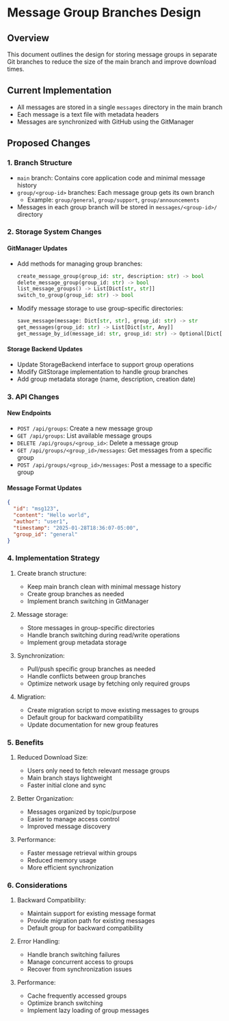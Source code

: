 # Message Group Branches Design

## Overview
This document outlines the design for storing message groups in separate Git branches to reduce the size of the main branch and improve download times.

## Current Implementation
- All messages are stored in a single `messages` directory in the main branch
- Each message is a text file with metadata headers
- Messages are synchronized with GitHub using the GitManager

## Proposed Changes

### 1. Branch Structure
- `main` branch: Contains core application code and minimal message history
- `group/<group-id>` branches: Each message group gets its own branch
  - Example: `group/general`, `group/support`, `group/announcements`
- Messages in each group branch will be stored in `messages/<group-id>/` directory

### 2. Storage System Changes

#### GitManager Updates
- Add methods for managing group branches:
  ```python
  create_message_group(group_id: str, description: str) -> bool
  delete_message_group(group_id: str) -> bool
  list_message_groups() -> List[Dict[str, str]]
  switch_to_group(group_id: str) -> bool
  ```

- Modify message storage to use group-specific directories:
  ```python
  save_message(message: Dict[str, str], group_id: str) -> str
  get_messages(group_id: str) -> List[Dict[str, Any]]
  get_message_by_id(message_id: str, group_id: str) -> Optional[Dict[str, Any]]
  ```

#### Storage Backend Updates
- Update StorageBackend interface to support group operations
- Modify GitStorage implementation to handle group branches
- Add group metadata storage (name, description, creation date)

### 3. API Changes

#### New Endpoints
- `POST /api/groups`: Create a new message group
- `GET /api/groups`: List available message groups
- `DELETE /api/groups/<group_id>`: Delete a message group
- `GET /api/groups/<group_id>/messages`: Get messages from a specific group
- `POST /api/groups/<group_id>/messages`: Post a message to a specific group

#### Message Format Updates
```json
{
  "id": "msg123",
  "content": "Hello world",
  "author": "user1",
  "timestamp": "2025-01-28T18:36:07-05:00",
  "group_id": "general"
}
```

### 4. Implementation Strategy

1. Create branch structure:
   - Keep main branch clean with minimal message history
   - Create group branches as needed
   - Implement branch switching in GitManager

2. Message storage:
   - Store messages in group-specific directories
   - Handle branch switching during read/write operations
   - Implement group metadata storage

3. Synchronization:
   - Pull/push specific group branches as needed
   - Handle conflicts between group branches
   - Optimize network usage by fetching only required groups

4. Migration:
   - Create migration script to move existing messages to groups
   - Default group for backward compatibility
   - Update documentation for new group features

### 5. Benefits

1. Reduced Download Size:
   - Users only need to fetch relevant message groups
   - Main branch stays lightweight
   - Faster initial clone and sync

2. Better Organization:
   - Messages organized by topic/purpose
   - Easier to manage access control
   - Improved message discovery

3. Performance:
   - Faster message retrieval within groups
   - Reduced memory usage
   - More efficient synchronization

### 6. Considerations

1. Backward Compatibility:
   - Maintain support for existing message format
   - Provide migration path for existing messages
   - Default group for backward compatibility

2. Error Handling:
   - Handle branch switching failures
   - Manage concurrent access to groups
   - Recover from synchronization issues

3. Performance:
   - Cache frequently accessed groups
   - Optimize branch switching
   - Implement lazy loading of group messages

